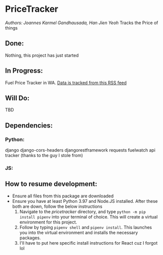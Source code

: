 # PriceTracker
*Authors: Joannes Karmel Gandhausada, Han Jien Yeoh*
Tracks the Price of things

## Done: 
Nothing, this project has just started

## In Progress:
Fuel Price Tracker in WA. [Data is tracked from this RSS feed](http://fuelwatch.wa.gov.au/fuelwatch/fuelWatchRSS)

## Will Do:
TBD

## Dependencies: 
### Python:
django
django-cors-headers
djangorestframework
requests
fuelwatch api tracker (thanks to the guy I stole from)
### JS:

## How to resume development:

- Ensure all files from this package are downloaded
- Ensure you have at least Python 3.97 and Node.JS installed. After these both are down, follow the below instructions
    1. Navigate to the *pricetracker* directory, and type `python -m pip install pipenv` into your terminal of choice. This will create a virtual environment for this project.
    2. Follow by typing `pipenv shell` and `pipenv install`. This launches you into the virtual environment and installs the necessary packages.
    3. I'll have to put here specific install instructions for React cuz I forgot lol

